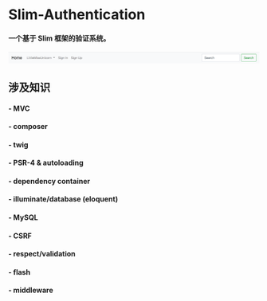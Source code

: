 # Slim-Authentication
#### 一个基于 Slim 框架的验证系统。
![example_img](/public/sa.png)
## 涉及知识
#### - MVC
#### - composer
#### - twig
#### - PSR-4 & autoloading
#### - dependency container
#### - illuminate/database (eloquent)
#### - MySQL
#### - CSRF
#### - respect/validation
#### - flash
#### - middleware
